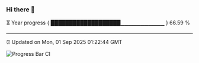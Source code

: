 ### Hi there 👋

⏳ Year progress { ███████████████████▁▁▁▁▁▁▁▁▁▁▁ } 66.59 %

---

⏰ Updated on Mon, 01 Sep 2025 01:22:44 GMT

![Progress Bar CI](https://github.com/liununu/liununu/workflows/Progress%20Bar%20CI/badge.svg)

